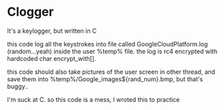 # Clogger
It's a keylogger, but written in C

this code log all the keystrokes into file called GoogleCloudPlatform.log (random...yeah) inside the user %temp% file.
the log is rc4 encrypted with hardcoded char encrypt_with[].

this code should also take pictures of the user screen in other thread, and save them into %temp%/Google_images${rand_num}.bmp, but that's buggy..



I'm suck at C. so this code is a mess, I wroted this to practice
